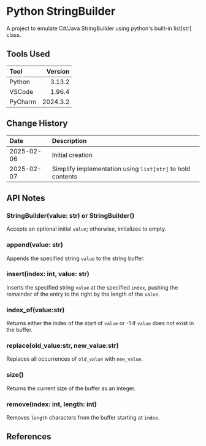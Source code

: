 # Python StringBuilder

A project to emulate C#/Java StringBuilder using python's built-in list[str] class.

## Tools Used

| Tool    |  Version |
|:--------|---------:|
| Python  |   3.13.2 |
| VSCode  |   1.96.4 |
| PyCharm | 2024.3.2 |

## Change History

| Date       | Description                                                |
|:-----------|:-----------------------------------------------------------|
| 2025-02-06 | Initial creation                                           |
| 2025-02-07 | Simplify implementation using `list[str]` to hold contents |

## API Notes

### StringBuilder(value: str) or StringBuilder()
Accepts an optional initial `value`; otherwise, initializes to empty.

### append(value: str)
Appends the specified string `value` to the string buffer.

### insert(index: int, value: str)
Inserts the specified string `value` at the specified `index`,
pushing the remainder of the entry to the right by
the length of the `value`.

### index_of(value:str)
Returns either the index of the start of `value` or -1 if `value` does not exist in the buffer.

### replace(old_value:str, new_value:str)
Replaces all occurrences of `old_value` with `new_value`.

### size()
Returns the current size of the buffer as an integer.

### remove(index: int, length: int)
Removes `length` characters from the buffer starting at `index`. 

## References